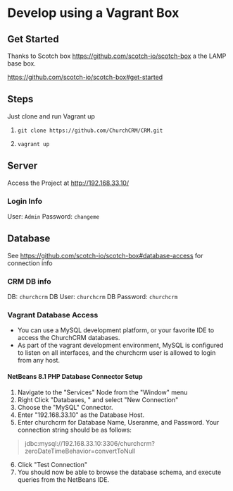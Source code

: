 # Develop using a Vagrant Box

## Get Started

Thanks to Scotch box https://github.com/scotch-io/scotch-box a the LAMP base box.

https://github.com/scotch-io/scotch-box#get-started


## Steps  

Just clone and run Vagrant up

1. `git clone https://github.com/ChurchCRM/CRM.git`

2. `vagrant up`

## Server

Access the Project at http://192.168.33.10/


### Login Info

User: `Admin`
Password: `changeme`

## Database

See https://github.com/scotch-io/scotch-box#database-access for connection info

### CRM DB info

DB: `churchcrm`
DB User: `churchcrm`
DB Password: `churchcrm`

### Vagrant Database Access 
- You can use a MySQL development platform, or your favorite IDE to access the ChurchCRM databases.
- As part of the vagrant development environment, MySQL is configured to listen on all interfaces, and the churchcrm user is allowed to login from any host.
#### NetBeans 8.1 PHP Database Connector Setup
1. Navigate to the "Services" Node from the "Window" menu
2. Right Click "Databases, " and select "New Connection"
3. Choose the "MySQL" Connector.
4. Enter "192.168.33.10" as the Database Host.
5. Enter churchcrm for Database Name, Useranme, and Password.  Your connection string should be as follows:
> jdbc:mysql://192.168.33.10:3306/churchcrm?zeroDateTimeBehavior=convertToNull
6. Click "Test Connection"
7. You should now be able to browse the database schema, and execute queries from the NetBeans IDE.